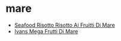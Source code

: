 # mare

 * [Seafood Risotto Risotto Ai Fruitti Di Mare](../../index/s/seafood-risotto-risotto-ai-fruitti-di-mare-51112620.json)
 * [Ivans Mega Frutti Di Mare](../../index/i/ivans-mega-frutti-di-mare.json)
